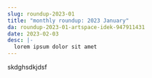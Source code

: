 ```yaml
---
slug: roundup-2023-01
title: "monthly roundup: 2023 January"
da: roundup-2023-01-artspace-idek-947911431
date: 2023-02-03
desc: |-
  lorem ipsum dolor sit amet
---
```

skdghsdkjdsf